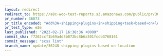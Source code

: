 ```yaml
---
layout: redirect
redirect_to: https://a8c-woo-test-reports.s3.amazonaws.com/public/pr/36873/e2e/index.html
pr_number: 36873
pr_title_encoded: "Add%3A+shipping+plugins+in+shipping+task+based+on+location"
pr_test_type: e2e
last_published: "2023-02-17 16:38:36 +0000"
commit_sha: f7262ccf1b69a4d3b072bc8b6a301fccb3768161
commit_message: "scss lint"
branch_name: update/36248-shipping-plugins-based-on-location
---
```

